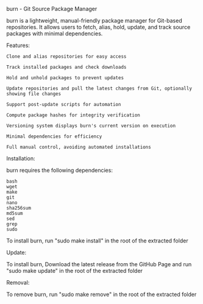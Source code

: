 burn - Git Source Package Manager

burn is a lightweight, manual-friendly package manager for Git-based repositories. It allows users to fetch, alias, hold, update, and track source packages with minimal dependencies.

 Features:

    Clone and alias repositories for easy access

    Track installed packages and check downloads

    Hold and unhold packages to prevent updates

    Update repositories and pull the latest changes from Git, optionally showing file changes

    Support post-update scripts for automation

    Compute package hashes for integrity verification

    Versioning system displays burn's current version on execution

    Minimal dependencies for efficiency

    Full manual control, avoiding automated installations

Installation:

burn requires the following dependencies:

    bash
    wget
    make
    git
    nano
    sha256sum
    md5sum
    sed
    grep
    sudo

To install burn, run "sudo make install" in the root of the extracted folder

Update:

To install burn, Download the latest release from the GitHub Page and run "sudo make update" in the root of the extracted folder

Removal:

To remove burn, run "sudo make remove" in the root of the extracted folder
